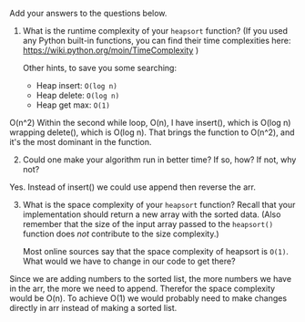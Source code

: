 Add your answers to the questions below.

1. What is the runtime complexity of your `heapsort` function? (If you used any
   Python built-in functions, you can find their time complexities here:
   https://wiki.python.org/moin/TimeComplexity )

   Other hints, to save you some searching:

   - Heap insert: `O(log n)`
   - Heap delete: `O(log n)`
   - Heap get max: `O(1)`

<!-- O(n log n^2). -->

O(n^2)
Within the second while loop, O(n), I have insert(), which is O(log n) wrapping delete(), which is O(log n). That brings the function to O(n^2), and it's the most dominant in the function.

2. Could one make your algorithm run in better time? If so, how? If not, why
   not?

Yes. Instead of insert() we could use append then reverse the arr.

3. What is the space complexity of your `heapsort` function? Recall that your
   implementation should return a new array with the sorted data. (Also remember
   that the size of the input array passed to the `heapsort()` function does
   _not_ contribute to the size complexity.)

   Most online sources say that the space complexity of heapsort is `O(1)`. What
   would we have to change in our code to get there?

Since we are adding numbers to the sorted list, the more numbers we have in the arr, the more we need to append. Therefor the space complexity would be O(n).
To achieve O(1) we would probably need to make changes directly in arr instead of making a sorted list.
